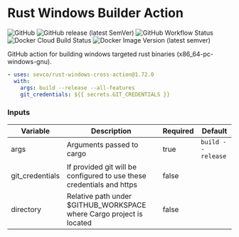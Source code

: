 Rust Windows Builder Action
========================

![GitHub](https://img.shields.io/github/license/sevco/rust-windows-cross-action)
![GitHub release (latest SemVer)](https://img.shields.io/github/v/release/sevco/rust-windows-cross-action)
![GitHub Workflow Status](https://img.shields.io/github/workflow/status/sevco/rust-windows-cross-action/CI)
![Docker Cloud Build Status](https://img.shields.io/docker/cloud/build/sevcosec/rust-windows-cross-action)
![Docker Image Version (latest semver)](https://img.shields.io/docker/v/sevcosec/rust-windows-cross-action)


GitHub action for building windows targeted rust binaries (x86_64-pc-windows-gnu). 

```yaml
- uses: sevco/rust-windows-cross-action@1.72.0
  with:
    args: build --release --all-features
    git_credentials: ${{ secrets.GIT_CREDENTIALS }}
```
### Inputs
| Variable | Description | Required | Default |
|----------|-------------|----------|---------|
| args     | Arguments passed to cargo | true | `build --release` | 
| git_credentials | If provided git will be configured to use these credentials and https | false | |
| directory | Relative path under $GITHUB_WORKSPACE where Cargo project is located | false | |